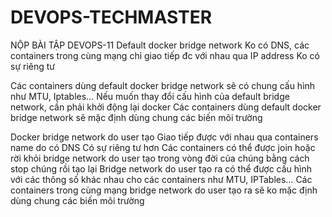 # DEVOPS-TECHMASTER
NỘP BÀI TẬP DEVOPS-11
Default docker bridge network
Ko có DNS, các containers trong cùng mạng chỉ giao tiếp đc với nhau qua IP address
Ko có sự riêng tư

Các containers dùng default docker bridge network sẽ có chung cấu hình như MTU, Iptables… Nếu muốn thay đổi cấu hình của default bridge network, cần phải khởi động lại docker 
Các containers dùng default docker bridge network sẽ mặc định dùng chung các biến môi trường


Docker bridge network do user tạo
Giao tiếp được với nhau qua containers name do có DNS 
Có sự riêng tư hơn
Các containers có thể được join hoặc rời khỏi bridge network do user tạo trong vòng đời của chúng bằng cách stop chúng rồi tạo lại
Bridge network do user tạo ra có thể được cấu hình với các thông số khác nhau cho các containers như MTU, IPTables…
Các containers trong cùng mạng bridge network do user tạo ra sẽ ko mặc định dùng chung các biến môi trường

